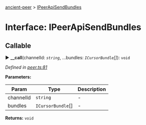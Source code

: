 [ancient-peer](../README.md) > [IPeerApiSendBundles](../interfaces/ipeerapisendbundles.md)



# Interface: IPeerApiSendBundles

## Callable
► **__call**(channelId: *`string`*, ...bundles: *`ICursorBundle`[]*): `void`



*Defined in [peer.ts:81](https://github.com/AncientSouls/Peer/blob/d91bedc/src/lib/peer.ts#L81)*



**Parameters:**

| Param | Type | Description |
| ------ | ------ | ------ |
| channelId | `string`   |  - |
| bundles | `ICursorBundle`[]   |  - |





**Returns:** `void`





